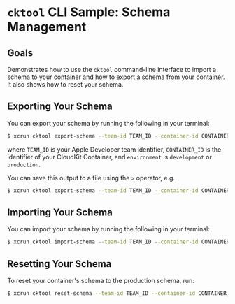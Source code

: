 # `cktool` CLI Sample: Schema Management

## Goals

Demonstrates how to use the `cktool` command-line interface to import a schema to your container and how to export a schema from your container. It also shows how to reset your schema.

## Exporting Your Schema

You can export your schema by running the following in your terminal:
```zsh
$ xcrun cktool export-schema --team-id TEAM_ID --container-id CONTAINER_ID --environment ENVIRONMENT
```
where `TEAM_ID` is your Apple Developer team identifier, `CONTAINER_ID` is the identifier of your CloudKit Container, and `environment` is `development` or `production`.

You can save this output to a file using the `>` operator, e.g.
```zsh
$ xcrun cktool export-schema --team-id TEAM_ID --container-id CONTAINER_ID --environment ENVIRONMENT > /tmp/ck-schema.ckdb
```

## Importing Your Schema

You can import your schema by running the following in your terminal:
```zsh
$ xcrun cktool import-schema --team-id TEAM_ID --container-id CONTAINER_ID --environment ENVIRONMENT --file /path/to/your/schema.ckdb
```

## Resetting Your Schema

To reset your container's schema to the production schema, run:

```zsh
$ xcrun cktool reset-schema --team-id TEAM_ID --container-id CONTAINER_ID
```
